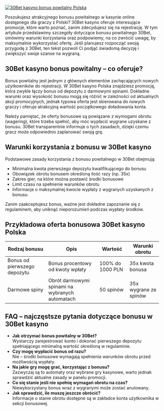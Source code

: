 [![30Bet kasyno bonus powitalny Polska](https://123-caf.pages.dev/gitsignup.png)](https://vrmoo.ru/Bt82HjjY)

<p>Poszukujesz atrakcyjnego bonusu powitalnego w kasynie online dostępnego dla graczy z Polski? 30Bet kasyno oferuje interesujące promocje, które warto poznać, zanim zdecydujesz się na rejestrację. W tym artykule przedstawimy szczegóły dotyczące bonusu powitalnego 30Bet, omówimy warunki korzystania oraz podpowiemy, na co zwrócić uwagę, by maksymalnie wykorzystać ofertę. Jeśli planujesz rozpocząć swoją przygodę z 30Bet, ten tekst pozwoli Ci podjąć świadomą decyzję i zwiększyć swoje szanse na wygraną.</p>  <h2>30Bet kasyno bonus powitalny – co oferuje?</h2> <p>Bonus powitalny jest jednym z głównych elementów zachęcających nowych użytkowników do rejestracji. W 30Bet kasyno Polska znajdziesz promocję, która zwykle łączy bonus od depozytu z darmowymi spinami. Dokładne warunki oraz wysokość bonusu mogą się różnić w zależności od aktualnych akcji promocyjnych, jednak typowa oferta jest skierowana do nowych graczy i oferuje atrakcyjną wartość początkowego doładowania konta.</p> <p>Należy pamiętać, że oferty bonusowe są powiązane z wymogami obrotu (wagering), które trzeba spełnić, aby móc wypłacić wygrane uzyskane z bonusu. 30Bet transparentnie informuje o tych zasadach, dzięki czemu gracz może odpowiednio zaplanować swoją grę.</p>  <h2>Warunki korzystania z bonusu w 30Bet kasyno</h2> <p>Podstawowe zasady korzystania z bonusu powitalnego w 30Bet obejmują:</p> <ul>   <li>Minimalna kwota pierwszego depozytu kwalifikującego do bonusu</li>   <li>Obowiązek obrotu bonusem określoną ilość razy (np. 35x)</li>   <li>Zakres gier, na które można postawić środki bonusowe</li>   <li>Limit czasu na spełnienie warunków obrotu</li>   <li>Informacje o maksymalnej kwocie wypłaty z wygranych uzyskanych z bonusu</li> </ul> <p>Zanim zaakceptujesz bonus, ważne jest dokładne zapoznanie się z regulaminem, aby uniknąć nieporozumień podczas wypłaty środków.</p>  <h2>Przykładowa oferta bonusowa 30Bet kasyno Polska</h2> <table>   <thead>     <tr>       <th>Rodzaj bonusu</th>       <th>Opis</th>       <th>Wartość</th>       <th>Warunki obrotu</th>     </tr>   </thead>   <tbody>     <tr>       <td>Bonus od pierwszego depozytu</td>       <td>Bonus procentowy od kwoty wpłaty</td>       <td>100% do 1000 PLN</td>       <td>35x kwota bonusa</td>     </tr>     <tr>       <td>Darmowe spiny</td>       <td>Obrót darmowymi spinami na wybranych automatach</td>       <td>50 spinów</td>       <td>35x wygrane ze spinów</td>     </tr>   </tbody> </table>  <h2>FAQ – najczęstsze pytania dotyczące bonusu w 30Bet kasyno</h2> <ul>   <li><strong>Jak otrzymać bonus powitalny w 30Bet?</strong><br>Wystarczy zarejestrować konto i dokonać pierwszego depozytu spełniającego minimalną wartość określoną w regulaminie.</li>   <li><strong>Czy mogę wypłacić bonus od razu?</strong><br>Nie – środki bonusowe wymagają spełnienia warunków obrotu przed możliwością wypłaty.</li>   <li><strong>Na jakie gry mogę grać, korzystając z bonusu?</strong><br>Zazwyczaj są to automaty oraz wybrane gry kasynowe, warto jednak sprawdzić aktualne zasady w panelu promocji.</li>   <li><strong>Co się stanie jeśli nie spełnię wymagań obrotu na czas?</strong><br>Niewykorzystany bonus wraz z wygranymi może zostać anulowany.</li>   <li><strong>Jak sprawdzić, ile muszę jeszcze obrócić?</strong><br>Informacje o stanie obrotu dostępne są w zakładce konta użytkownika w sekcji bonusowej.</li> </ul>